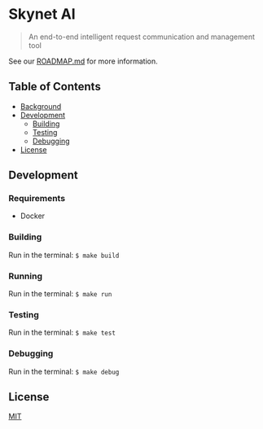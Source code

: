 # Skynet AI

<!-- TODO: Shields (see:shields.io) -->

> An end-to-end intelligent request communication and management tool

<!-- TODO: Project description w/ screenshots -->

See our [ROADMAP.md](ROADMAP.md) for more information.

## Table of Contents

- [Background](#background)
- [Development](#development)
    - [Building](#building)
    - [Testing](#testing)
    - [Debugging](#debugging)
- [License](#license)

## Development

### Requirements
* Docker

### Building
Run in the terminal: `$ make build`

### Running
Run in the terminal: `$ make run`

### Testing
Run in the terminal: `$ make test`

### Debugging
Run in the terminal: `$ make debug`

## License
[MIT](LICENSE)